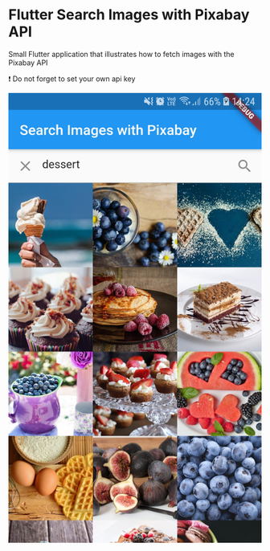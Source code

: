 # Flutter Search Images with Pixabay API

Small Flutter application that illustrates how to fetch images with the Pixabay API

:exclamation: Do not forget to set your own api key 

![](readme/pixabay%20example.jpg)
